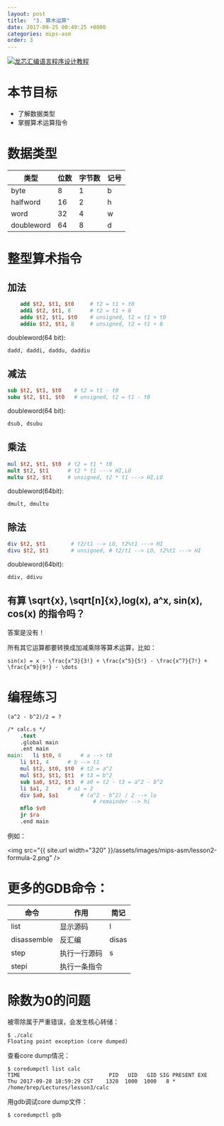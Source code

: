 ```yaml
---
layout: post
title:  "3. 算术运算"
date: 2017-09-25 00:49:25 +0800
categories: mips-asm
order: 3
---
```

<a href="https://www.bilibili.com/video/av14809674/" target="_blank"><img src="{{ site.url }}/assets/images/video-icon.png" alt="龙芯汇编语言程序设计教程" /></a>

# 本节目标
+ 了解数据类型
+ 掌握算术运算指令

# 数据类型

| 类型 | 位数 | 字节数 | 记号 |
|------|------|--------|------|
| byte | 8    | 1      | b    |
| halfword | 16 | 2 | h |
| word | 32 | 4 | w |
| doubleword | 64 | 8 | d |

# 整型算术指令

## 加法
```MIPS
    add $t2, $t1, $t0     # t2 = t1 + t0
    addi $t2, $t1, 8      # t2 = t1 + 8
    addu $t2, $t1, $t0    # unsigned, t2 = t1 + t0
    addiu $t2, $t1, 8     # unsigned, t2 = t1 + 8
```

doubleword(64 bit):

	dadd, daddi, daddu, daddiu


## 减法
```MIPS
sub $t2, $t1, $t0    # t2 = t1 - t0
subu $t2, $t1, $t0   # unsigned, t2 = t1 - t0
```

doubleword(64 bit):

	dsub, dsubu

## 乘法
```MIPS
mul $t2, $t1, $t0  # t2 = t1 * t0
mult $t2, $t1      # t2 * t1 ---> HI,LO
multu $t2, $t1     # unsigned, t2 * t1 ---> HI,LO
```

doubleword(64bit):

	dmult, dmultu

## 除法
```MIPS
div $t2, $t1        # t2/t1 --> LO, t2%t1 ---> HI
divu $t2, $t1       # unsigned, # t2/t1 --> LO, t2%t1 ---> HI
```

doubleword(64bit):

	ddiv, ddivu

## 有算 \sqrt{x}, \sqrt[n]{x},log(x), a^x, sin(x), cos(x) 的指令吗？
答案是没有！

所有其它运算都要转换成加减乘除等算术运算，比如：

	sin(x) = x - \frac{x^3}{3!} + \frac{x^5}{5!} - \frac{x^7}{7!} + \frac{x^9}{9!} - \dots

# 编程练习

	(a^2 - b^2)/2 = ?

```MIPS
/* calc.s */
	.text
	.global main
	.ent main
main:	li $t0, 6	   # a --> t0
	li $t1, 4	   # b --> t1
	mul $t2, $t0, $t0  # t2 = a^2
	mul $t3, $t1, $t1  # t3 = b^2
	sub $a0, $t2, $t3  # a0 = t2 - t3 = a^2 - b^2
	li $a1, 2	   # a1 = 2
	div $a0, $a1	   # (a^2 - b^2) / 2 --> lo
                           # remainder --> hi
	mflo $v0
	jr $ra
	.end main
```

例如：

<img src="{{ site.url width="320" }}/assets/images/mips-asm/lesson2-formula-2.png" />

# 更多的GDB命令：

| 命令 | 作用 | 简记 |
|------|------|------|
| list | 显示源码 | l |
| disassemble | 反汇编 | disas |
| step | 执行一行源码 | s |
| stepi | 执行一条指令 |  |

# 除数为0的问题
被零除属于严重错误，会发生核心转储：

	$ ./calc
	Floating point exception (core dumped)

查看core dump情况：
```
$ coredumpctl list calc
TIME                            PID   UID   GID SIG PRESENT EXE
Thu 2017-09-28 18:59:29 CST    1328  1000  1000   8 * /home/brep/Lectures/lesson3/calc
```

用gdb调试core dump文件：

	$ coredumpctl gdb
